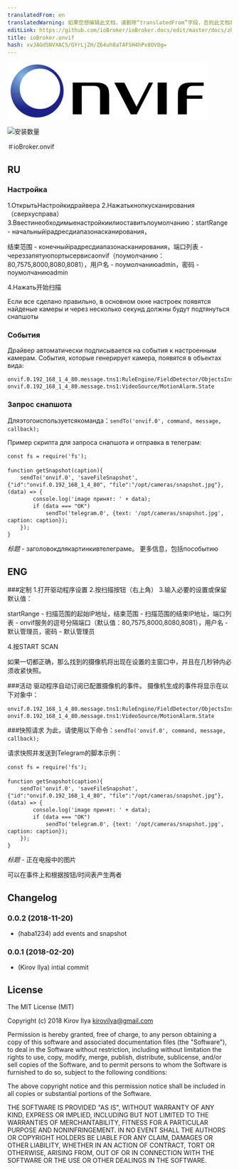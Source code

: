 ```yaml
---
translatedFrom: en
translatedWarning: 如果您想编辑此文档，请删除“translatedFrom”字段，否则此文档将再次自动翻译
editLink: https://github.com/ioBroker/ioBroker.docs/edit/master/docs/zh-cn/adapterref/iobroker.onvif/README.md
title: ioBroker.onvif
hash: xvJAGdSNVXACS/GYrLjZH/Z64uh0aTAFSH4hPx8OV0g=
---
```

![商标](../../../en/adapterref/iobroker.onvif/admin/onvif_logo.png)

![安装数量](http://iobroker.live/badges/onvif-stable.svg)

＃ioBroker.onvif
## RU
### Настройка
1.ОткрытьНастройкидрайвера
2.Нажатькнопкусканирования（сверхусправа）
3.Ввестинеобходимыенастройкиилиоставитьпоумолчанию：startRange  - начальныйipадресдиапазонасканирования，

结束范围 - конечныйipадресдиапазонасканирования，端口列表 - череззапятуюпортысервисаonvif（поумолчанию：80,7575,8000,8080,8081），用户名 - поумолчаниюadmin，密码 - поумолчаниюadmin

4.Нажать开始扫描

Если все сделано правильно, в основном окне настроек появятся найденые камеры и через несколько секунд должны будут подтянуться снапшоты

### События
Драйвер автоматически подписывается на события к настроенным камерам.
События, которые генерирует камера, появятся в объектах вида:

```
onvif.0.192_168_1_4_80.message.tns1:RuleEngine/FieldDetector/ObjectsInside
onvif.0.192_168_1_4_80.message.tns1:VideoSource/MotionAlarm.State
```

### Запрос снапшота
Дляэтогоиспользуетсякоманда：`sendTo('onvif.0', command, message, callback);`

Пример скрипта для запроса снапшота и отправка в телеграм:

```
const fs = require('fs');

function getSnapshot(caption){
    sendTo('onvif.0', 'saveFileSnapshot', {"id":"onvif.0.192_168_1_4_80", "file":"/opt/cameras/snapshot.jpg"}, (data) => {
        console.log('image принят: ' + data);
        if (data === "OK")
            sendTo('telegram.0', {text: '/opt/cameras/snapshot.jpg', caption: caption});
    });
}
```

*标题*  - заголовокдлякартинкивтелеграме。
更多信息，包括пособытию

## ENG
###定制
1.打开驱动程序设置
2.按扫描按钮（右上角）
3.输入必要的设置或保留默认值：

startRange  - 扫描范围的起始IP地址，结束范围 - 扫描范围的结束IP地址，端口列表 -  onvif服务的逗号分隔端口（默认值：80,7575,8000,8080,8081），用户名 - 默认管理员，密码 - 默认管理员

4.按START SCAN

如果一切都正确，那么找到的摄像机将出现在设置的主窗口中，并且在几秒钟内必须收紧快照。

###活动
驱动程序自动订阅已配置摄像机的事件。
摄像机生成的事件将显示在以下对象中：

```
onvif.0.192_168_1_4_80.message.tns1:RuleEngine/FieldDetector/ObjectsInside
onvif.0.192_168_1_4_80.message.tns1:VideoSource/MotionAlarm.State
```

###快照请求
为此，请使用以下命令：`sendTo('onvif.0', command, message, callback);`

请求快照并发送到Telegram的脚本示例：

```
const fs = require('fs');

function getSnapshot(caption){
    sendTo('onvif.0', 'saveFileSnapshot', {"id":"onvif.0.192_168_1_4_80", "file":"/opt/cameras/snapshot.jpg"}, (data) => {
        console.log('image принят: ' + data);
        if (data === "OK")
            sendTo('telegram.0', {text: '/opt/cameras/snapshot.jpg', caption: caption});
    });
}
```

*标题*  - 正在电报中的图片

可以在事件上和根据按钮/时间表产生两者

## Changelog
### 0.0.2 (2018-11-20)
* (haba1234) add events and snapshot

### 0.0.1 (2018-02-20)
* (Kirov Ilya) intial commit

## License

The MIT License (MIT)

Copyright (c) 2018 Kirov Ilya <kirovilya@gmail.com>

Permission is hereby granted, free of charge, to any person obtaining a copy
of this software and associated documentation files (the "Software"), to deal
in the Software without restriction, including without limitation the rights
to use, copy, modify, merge, publish, distribute, sublicense, and/or sell
copies of the Software, and to permit persons to whom the Software is
furnished to do so, subject to the following conditions:

The above copyright notice and this permission notice shall be included in
all copies or substantial portions of the Software.

THE SOFTWARE IS PROVIDED "AS IS", WITHOUT WARRANTY OF ANY KIND, EXPRESS OR
IMPLIED, INCLUDING BUT NOT LIMITED TO THE WARRANTIES OF MERCHANTABILITY,
FITNESS FOR A PARTICULAR PURPOSE AND NONINFRINGEMENT. IN NO EVENT SHALL THE
AUTHORS OR COPYRIGHT HOLDERS BE LIABLE FOR ANY CLAIM, DAMAGES OR OTHER
LIABILITY, WHETHER IN AN ACTION OF CONTRACT, TORT OR OTHERWISE, ARISING FROM,
OUT OF OR IN CONNECTION WITH THE SOFTWARE OR THE USE OR OTHER DEALINGS IN
THE SOFTWARE.